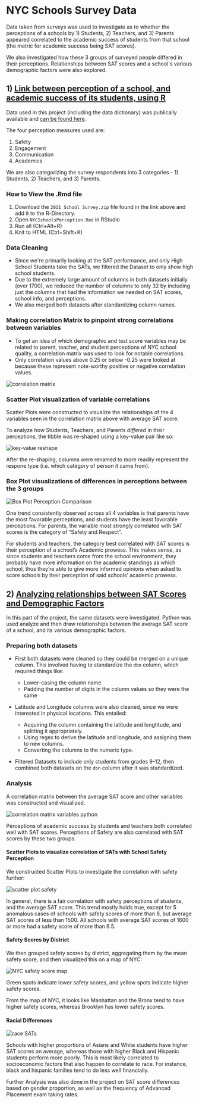 # NYC Schools Survey Data

Data taken from surveys was used to investigate as to whether the perceptions of a schools by 1) Students, 2) Teachers, and 3) Parents appeared correlated to the academic success of students from that school (the metric for academic success being SAT scores). 

We also investigated how these 3 groups of surveyed people differed in their perceptions. Relationships between SAT scores and a school's various demographic factors were also explored.


## 1) [Link between perception of a school, and academic success of its students, using R](https://github.com/SphericalSilver/NYC-Schools-Survey-Data/blob/master/NYCSchoolsPerception.Rmd)

Data used in this project (including the data dictionary) was publically available and [can be found here](https://data.cityofnewyork.us/Education/2011-NYC-School-Survey/mnz3-dyi8).

The four perception measures used are:
1. Safety
2. Engagement
3. Communication
4. Academics

We are also categorizing the survey respondents into 3 categories - 1) Students, 2) Teachers, and 3) Parents.

### How to View the .Rmd file
1. Download the `2011 School Survey.zip` file found in the link above and add it to the R-Directory.
2. Open `NYCSchoolsPerception.Rmd` in RStudio
3. Run all (Ctrl+Alt+R)
4. Knit to HTML (Ctrl+Shift+K)

### Data Cleaning
- Since we're primarily looking at the SAT performance, and only High School Students take the SATs, we filtered the Dataset to only show high school students. 
- Due to the extremely large amount of columns in both datasets initially (over 1700), we reduced the number of columns to only 32 by including just the columns that had the information we needed on SAT scores, school info, and perceptions. 
- We also merged both datasets after standardizing column names. 

### Making correlation Matrix to pinpoint strong correlations between variables
- To get an idea of which demographic and test score variables may be related to parent, teacher, and student perceptions of NYC school quality, a correlation matrix was used to look for notable correlations.
 - Only correlation values above 0.25 or below -0.25 were looked at because these represent note-worthy positive or negative correlation values.
 
![correlation matrix](https://i.gyazo.com/81feb730117d8be2f22119fd45ea8650.png)
 
### Scatter Plot visualization of variable correlations
Scatter Plots were constructed to visualize the relationships of the 4 variables seen in the correlation matrix above with average SAT score.
 
To analyze how Students, Teachers, and Parents *differed* in their perceptions, the tibble was re-shaped using a key-value pair like so: 

![key-value reshape](https://i.gyazo.com/ed388245d890de5573ff924b6f686ae8.png)

After the re-shaping, columns were renamed to more readily represent the respone type (i.e. which category of person it came from).

### Box Plot visualizations of differences in perceptions between the 3 groups

![Box Plot Perception Comparison](https://i.gyazo.com/6fde6fd8b6786408817570196e61e455.png)

One trend consistently observed across all 4 variables is that parents have the most favorable perceptions, and students have the least favorable perceptions. For parents, the variable most strongly correlated with SAT scores is the category of “Safety and Respect”.

For students and teachers, the category best correlated with SAT scores is their perception of a school’s Academic prowess. This makes sense, as since students and teachers come from the school environment, they probably have more information on the academic standings as which school, thus they’re able to give more informed opinions when asked to score schools by their perception of said schools’ academic prowess.


## 2) [Analyzing relationships between SAT Scores and Demographic Factors](https://github.com/SphericalSilver/NYC-Schools-Survey-Data/blob/master/Relationship%2Bbetween%2BDemographic%2BFactors%2Band%2BSAT%2Bscores%2Bof%2BNYC%2BHigh%2BSchools.ipynb)

In this part of the project, the same datasets were investigated. Python was used analyze and then draw relationships between the average SAT score of a school, and its various demographic factors.

### Preparing both datasets

- First both datasets were cleaned so they could be merged on a unique column. This involved having to standardize the `dbn` column, which required things like:
  - Lower-casing the column name
  - Padding the number of digits in the column values so they were the same
 
- Latitude and Longitude columns were also cleaned, since we were interested in physical locations. This entailed:
  - Acquiring the column containing the latitude and longtitude, and splitting it appropriately.
  - Using regex to derive the latitude and longitude, and assigning them to new columns.
  - Converting the columns to the numeric type.
 
- Filtered Datasets to include only students from grades 9-12, then combined both datasets on the `dbn` column after it was standardized.

### Analysis

A correlation matrix between the average SAT score and other variables was constructed and visualized.

![correlation matrix variables python](https://i.gyazo.com/472540ee294a20cd2cae2465da05a267.png)

Perceptions of academic success by students and teachers both correlated well with SAT scores. Perceptions of Safety are also correlated with SAT scores by these two groups. 

#### Scatter Plots to visualize correlation of SATs with School Safety Perception

We constructed Scatter Plots to investigate the correlation with safety further:

![scatter plot safety](https://i.gyazo.com/012c493ce0ea86459893b18900d9ee01.png)

In general, there is a fair correlation with safety perceptions of students, and the average SAT score. This trend mostly holds true, except for 5 anomalous cases of schools with safety scores of more than 8, but average SAT scores of less than 1500. All schools with average SAT scores of 1600 or more had a safety score of more than 6.5.

#### Safety Scores by District

We then grouped safety scores by district, aggregating them by the mean safety score, and then visualized this on a map of NYC:

![NYC safety score map](https://i.gyazo.com/fc40a840bce4fedf207dc53889cf977d.png)

Green spots indicate lower safety scores, and yellow spots indicate higher safety scores.

From the map of NYC, it looks like Manhattan and the Bronx tend to have higher safety scores, whereas Brooklyn has lower safety scores.

#### Racial Differences 

![race SATs](https://i.gyazo.com/5dbbf0fdd347dd3c78e2a92cbfa5d141.png)

Schools with higher proportions of Asians and White students have higher SAT scores on average, whereas those with higher Black and Hispanic students perform more poorly. This is most likely correlated to socioeconomic factors that also happen to correlate to race. For instance, black and hispanic families tend to do less well financially.

Further Analysis was also done in the project on SAT score differences based on gender proportion, as well as the frequency of Advanced Placement exam taking rates.
